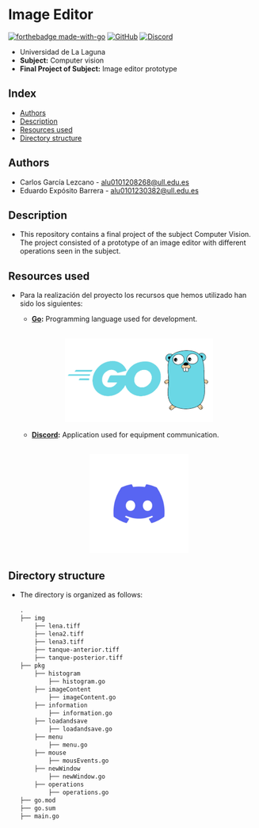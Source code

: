 # Image Editor
[![forthebadge made-with-go](http://ForTheBadge.com/images/badges/made-with-go.svg)](https://go.dev/)
[![GitHub](https://img.shields.io/badge/GitHub-100000?style=for-the-badge&logo=github&logoColor=white)](https://github.com/)
[![Discord](https://img.shields.io/badge/Discord-7289DA?style=for-the-badge&logo=discord&logoColor=white)](https://discord.com/)
- Universidad de La Laguna
- **Subject:** Computer vision
- **Final Project of Subject:** Image editor prototype

## Index
- [Authors](#authors)
- [Description](#description)
- [Resources used](#recursos-used)
- [Directory structure](#directory-structure)

## Authors
  - Carlos García Lezcano - alu0101208268@ull.edu.es
  - Eduardo Expósito Barrera - alu0101230382@ull.edu.es

## Description
  - This repository contains a final project of the subject Computer Vision. The project consisted of a prototype of an image editor with different operations seen in the subject.

## Resources used
- Para la realización del proyecto los recursos que hemos utilizado han sido los siguientes:
    - **[Go](https://go.dev/):** Programming language used for development.
    <br>
    <p align="center">
      <img src="img/Go.png" width="300px">
    </p> 
    
    - **[Discord](https://discord.com/):** Application used for equipment communication.
    <br>
    <p align="center">
      <img src="img/Discord.png" width="200px">
    </p> 


## Directory structure
- The directory is organized as follows:

      .
      ├── img
          ├── lena.tiff
          ├── lena2.tiff
          ├── lena3.tiff
          ├── tanque-anterior.tiff
          ├── tanque-posterior.tiff
      ├── pkg
          ├── histogram
              ├── histogram.go
          ├── imageContent
              ├── imageContent.go
          ├── information
              ├── information.go
          ├── loadandsave
              ├── loadandsave.go
          ├── menu
              ├── menu.go
          ├── mouse
              ├── mousEvents.go
          ├── newWindow
              ├── newWindow.go
          ├── operations
              ├── operations.go
      ├── go.mod
      ├── go.sum
      ├── main.go